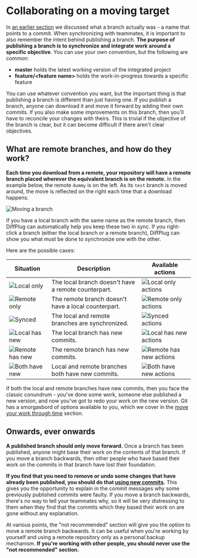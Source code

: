 # Collaborating on a moving target

In [an earlier section](../Branches/Overview.md) we discussed what a branch actually was - a name that points to a commit.  When synchronizing with teammates, it is important to also remember the intent behind publishing a branch.  **The purpose of publishing a branch is to synchronize and integrate work around a specific objective**.  You can use your own convention, but the following are common:

* **master** holds the latest working version of the integrated project
* **feature/&lt;feature name&gt;** holds the work-in-progress towards a specific feature

You can use whatever convention you want, but the important thing is that publishing a branch is different than just having one.  If you publish a branch, anyone can download it and move it forward by adding their own commits.  If you also make some improvements on this branch, then you'll have to reconcile your changes with theirs.  This is trivial if the objective of the branch is clear, but it can become difficult if there aren't clear objectives.

## What are remote branches, and how do they work?

**Each time you download from a remote, your repository will have a remote branch placed wherever the equivalent branch is on the remote.**  In the example below, the remote `dummy` is on the left.  As its `test` branch is moved around, the move is reflected on the right each time that a download happens.

![Moving a branch](Branches_RemoteBranchUpdate.gif)

If you have a local branch with the same name as the remote branch, then DiffPlug can automatically help you keep these two in sync.  If you right-click a branch (either the local branch or a remote branch), DiffPlug can show you what must be done to synchronize one with the other.

Here are the possible cases:

| Situation                        | Description     | Available actions |
|--                                |--               | --                |
| ![Local only](Branches_LocalOnly.png) | The local branch doesn't have a remote counterpart. | ![Local only actions](Branches_LocalOnlyActions.png) |
| ![Remote only](Branches_RemoteOnly.png) | The remote branch doesn't have a local counterpart. | ![Remote only actions](Branches_RemoteOnlyActions.png) |
| ![Synced](Branches_Synced.png) | The local and remote branches are synchronized. | ![Synced actions](Branches_SyncedActions.png) |
| ![Local has new](Branches_LocalHasNew.png) | The local branch has new commits. | ![Local has new actions](Branches_LocalHasNewActions.png) |
| ![Remote has new](Branches_RemoteHasNew.png) | The remote branch has new commits. | ![Remote has new actions](Branches_LocalHasNewActions.png) |
| ![Both have new](Branches_BothHaveNew.png) | Local and remote branches both have new commits. | ![Both have new actions](Branches_BothHaveNewActions.png) |

If both the local and remote branches have new commits, then you face the classic conundrum - you've done some work, someone else published a new version, and now you've got to redo your work on the new version.  Git has a smorgasbord of options available to you, which we cover in the [move your work through time](../Move/README.md) section.

## Onwards, ever onwards

**A published branch should only move forward.**  Once a branch has been published, anyone might base their work on the contents of that branch.  If you move a branch backwards, then other people who have based their work on the commits in that branch have lost their foundation.

**If you find that you need to remove or undo some changes that have already been published, you should do that [using new commits](../Move/Unapply.md).**  This gives you the opportunity to explain in the commit messages why some previously published commits were faulty.  If you move a branch backwards, there's no way to tell your teammates why, so it will be very distressing to them when they find that the commits which they based their work on are gone without any explanation.

At various points, the "not recommended" section will give you the option to move a remote branch backwards.  It can be useful when you're working by yourself and using a remote repository only as a personal backup mechanism.  **If you're working with other people, you should never use the "not recommended" section.**
